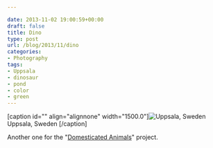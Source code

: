 ```yaml
---

date: 2013-11-02 19:00:59+00:00
draft: false
title: Dino
type: post
url: /blog/2013/11/dino
categories:
- Photography
tags:
- Uppsala
- dinosaur
- pond
- color
- green
---
```


[caption id="" align="alignnone" width="1500.0"]![ Uppsala, Sweden ](/images/2013-11-02-201311dino/20131101-R0001014.jpg)
 Uppsala, Sweden [/caption] 
  



Another one for the "[Domesticated Animals](/domesticated-animals)" project.
